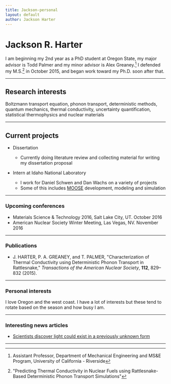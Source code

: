 ```yaml
---
title: Jackson-personal
layout: default
author: Jackson Harter
---
```

Jackson R. Harter
================================

I am beginning my 2nd year as a PhD student at Oregon State, my major advisor is Todd Palmer and my minor advisor is Alex Greaney.[^1]
I defended my M.S.[^2] in October 2015, and began work toward my Ph.D. soon after that.

***

## Research interests

Boltzmann transport equation, phonon transport, deterministic methods, quantum mechanics,
thermal conductivity, uncertainty quantification, statistical thermophysics and
nuclear materials

***

## Current projects

* Dissertation
  * Currently doing literature review and collecting material for writing my dissertation proposal


* Intern at Idaho National Laboratory
  * I work for Daniel Schwen and Dan Wachs on a variety of projects
  * Some of this includes [MOOSE](http://mooseframework.org) development, modeling and simulation

***

### Upcoming conferences
* Materials Science & Technology 2016, Salt Lake City, UT. October 2016
* American Nuclear Society Winter Meeting, Las Vegas, NV. November 2016

***

### Publications
* J. HARTER, P. A. GREANEY, and T. PALMER, "Characterization of Thermal Conductivity using Deterministic Phonon Transport in Rattlesnake," *Transactions of the American Nuclear Society*, **112**, 829–832 (2015).

***

### Personal interests
I love Oregon and the west coast. I have a lot of interests but these tend to rotate based on the season and how busy
I am.

***

### Interesting news articles
* [Scientists discover light could exist in a previously unknown form](http://phys.org/news/2016-08-scientists-previously-unknown.html)

***

[^1]: Assistant Professor, Department of Mechanical Engineering and MS&E Program, University of California - Riverside
[^2]: "Predicting Thermal Conductivity in Nuclear Fuels using Rattlesnake-Based Deterministic Phonon Transport Simulations"
